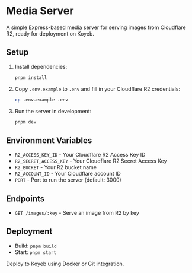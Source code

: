 # Media Server

A simple Express-based media server for serving images from Cloudflare R2, ready for deployment on Koyeb.

## Setup

1. Install dependencies:

   ```sh
   pnpm install
   ```

2. Copy `.env.example` to `.env` and fill in your Cloudflare R2 credentials:

   ```sh
   cp .env.example .env
   ```

3. Run the server in development:
   ```sh
   pnpm dev
   ```

## Environment Variables

- `R2_ACCESS_KEY_ID` - Your Cloudflare R2 Access Key ID
- `R2_SECRET_ACCESS_KEY` - Your Cloudflare R2 Secret Access Key
- `R2_BUCKET` - Your R2 bucket name
- `R2_ACCOUNT_ID` - Your Cloudflare account ID
- `PORT` - Port to run the server (default: 3000)

## Endpoints

- `GET /images/:key` - Serve an image from R2 by key

## Deployment

- Build: `pnpm build`
- Start: `pnpm start`

Deploy to Koyeb using Docker or Git integration.
